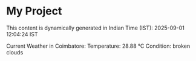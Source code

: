 # My Project

This content is dynamically generated in Indian Time (IST): 2025-09-01 12:04:24 IST


Current Weather in Coimbatore:
Temperature: 28.88 °C
Condition: broken clouds
